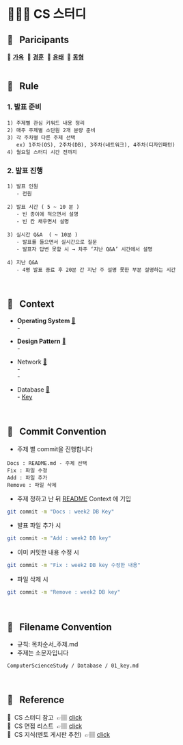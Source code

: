 # 👨🏻‍💻 CS 스터디

## 👤 &nbsp;&nbsp;Paricipants
📙&nbsp;<a href='https://github.com/Ga-ok'>**가옥**</a>&nbsp;
📘&nbsp;<a href='https://github.com/khlee9606'>**경훈**</a>&nbsp;
📗&nbsp;<a href='https://github.com/jinyt970'>**윤태**</a>&nbsp;
📕&nbsp;<a href='https://github.com/nedleeds'>**동형**</a>
</br></br>

## 📌 &nbsp;&nbsp;Rule
### 1. 발표 **준비**
    1) 주제별 관심 키워드 내용 정리
    2) 매주 주제별 소단원 2개 분량 준비 
    3) 각 주차별 다른 주제 선택
       ex) 1주차(OS), 2주차(DB), 3주차(네트워크), 4주차(디자인패턴) 
    4) 월요일 스터디 시간 전까지
   

### 2. 발표 **진행** 
    1) 발표 인원
       - 전원

    2) 발표 시간 ( 5 ~ 10 분 )
       - 빈 종이에 적으면서 설명
       - 빈 칸 채우면서 설명

    3) 실시간 Q&A  ( ~ 10분 )
       - 발표를 들으면서 실시간으로 질문
       - 발표자 답변 못할 시 → 차주 ‘지난 Q&A’ 시간에서 설명

    4) 지난 Q&A
       - 4명 발표 종료 후 20분 간 지난 주 설명 못한 부분 설명하는 시간
<br>

## 📌 &nbsp;&nbsp;Context
- **Operating System** 
  [<u>🔗</u>](https://github.com/nedleeds/Computer-Science-study/tree/main/OperatingSystem)
  <br> - 

- **Design Pattern** 
  [<u>🔗</u>](https://github.com/nedleeds/Computer-Science-study/tree/main/DesignPattern)
  <br> - 

- Network
  [<u>🔗</u>](https://github.com/nedleeds/Computer-Science-study/tree/main/Network)
  <br> -
  <br> -

- Database 
  [<u>🔗</u>](https://github.com/nedleeds/Computer-Science-study/tree/main/Database)
  <br> - [Key](Database/01_key.md)

<br>

## 📌 &nbsp;&nbsp;Commit Convention
- 주제 별 commit을 진행합니다
```
Docs : README.md - 주제 선택
Fix : 파일 수정
Add : 파일 추가
Remove : 파일 삭제
```

- 주제 정하고 난 뒤 [README](https://github.com/nedleeds/ComputerScienceStudy/blob/main/README.md#-context) Context 에 기입 
```bash
git commit -m "Docs : week2 DB Key"
```

- 발표 파일 추가 시
```bash
git commit -m "Add : week2 DB key"
```

- 이미 커밋한 내용 수정 시
```bash
git commit -m "Fix : week2 DB key 수정한 내용"
```

- 파일 삭제 시
```bash
git commit -m "Remove : week2 DB key"
```
<br>

## 📌 &nbsp;&nbsp;Filename Convention
- 규칙: 목차순서_주제.md 
- 주제는 소문자입니다

```text
ComputerScienceStudy / Database / 01_key.md
```
<br>

<!-- ## 📌 &nbsp;&nbsp;Pull Request Convention

- 최소 주 1 회 이상 일요일 이전에 PR 을 진행합니다
- 파일 명은 규칙에 맞게 작성해서 다른 사람이 보기 쉽게 하도록 합니다
- 발표 주제 Label을 등록해서 어떤 주제인지 알기 쉽게 합니다
- PR 제목은 다음과 같이 통일합니다
  - 이름 : 주차수 대주제 소주제

```text
DONGHYEONG : week2 DB key
```

<br> -->

## 📌 &nbsp;&nbsp;Reference
🔎&nbsp;&nbsp;CS 스터디 참고 &nbsp;👉🏽 
<a href='https://github.com/Songwonseok/CS-Study'> click </a><br>
🔎&nbsp;&nbsp;CS 면접 리스트 &nbsp;👉🏽 
<a href='https://github.com/TsMiN94/tech-interview'> click </a><br>
🔎&nbsp;&nbsp;CS 지식(멘토 게시판 추천) &nbsp;👉🏽 
<a href='https://github.com/JaeYeopHan/Interview_Question_for_Beginner'> click </a><br>
